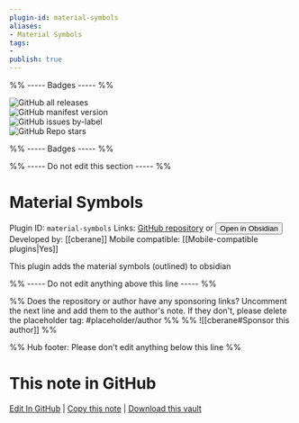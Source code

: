 ```yaml
---
plugin-id: material-symbols
aliases:
- Material Symbols
tags: 
- 
publish: true
---
```


%% ----- Badges ----- %%

![GitHub all releases](https://img.shields.io/github/downloads/cberane/obsidian-material-symbols/total?color=573E7A&logo=github&style=for-the-badge)   
![GitHub manifest version](https://img.shields.io/github/manifest-json/v/cberane/obsidian-material-symbols?color=573E7A&logo=github&style=for-the-badge)   
![GitHub issues by-label](https://img.shields.io/github/issues/cberane/obsidian-material-symbols/help%20wanted?color=573E7A&logo=github&style=for-the-badge)   
![GitHub Repo stars](https://img.shields.io/github/stars/cberane/obsidian-material-symbols?color=573E7A&logo=github&style=for-the-badge)

%% ----- Badges ----- %%

%% ----- Do not edit this section ----- %%

# Material Symbols

Plugin ID: `material-symbols`
Links: [GitHub repository](https://github.com/cberane/obsidian-material-symbols) or [<button id=HH>Open in Obsidian</button>](obsidian://show-plugin?id=material-symbols)
Developed by: [[cberane]]
Mobile compatible: [[Mobile-compatible plugins|Yes]]

This plugin adds the material symbols (outlined) to obsidian

%% ----- Do not edit anything above this line ----- %% 

%% Does the repository or author have any sponsoring links? Uncomment the next line and add them to the author's note. If they don't, please delete the placeholder tag: #placeholder/author %%
%% ![[cberane#Sponsor this author]] %%

%% Hub footer: Please don't edit anything below this line %%

# This note in GitHub

<span class="git-footer">[Edit In GitHub](https://github.dev/obsidian-community/obsidian-hub/blob/main/02%20-%20Community%20Expansions/02.05%20All%20Community%20Expansions/Plugins/material-symbols.md "git-hub-edit-note") | [Copy this note](https://raw.githubusercontent.com/obsidian-community/obsidian-hub/main/02%20-%20Community%20Expansions/02.05%20All%20Community%20Expansions/Plugins/material-symbols.md "git-hub-copy-note") | [Download this vault](https://github.com/obsidian-community/obsidian-hub/archive/refs/heads/main.zip "git-hub-download-vault") </span>
